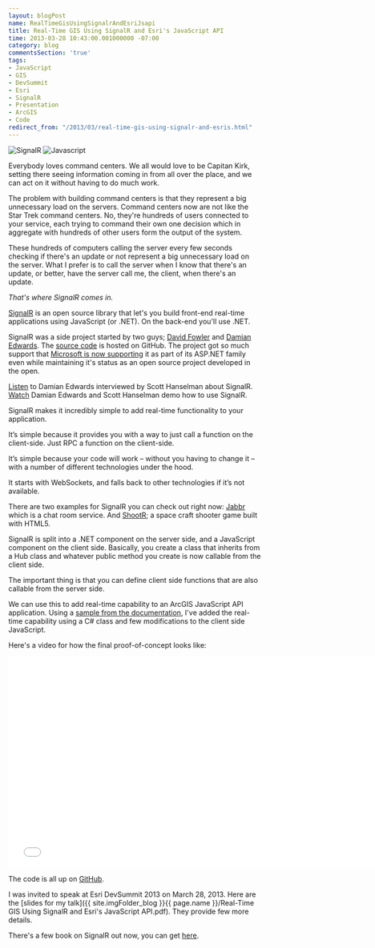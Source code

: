 ```yaml
---
layout: blogPost
name: RealTimeGisUsingSignalrAndEsriJsapi
title: Real-Time GIS Using SignalR and Esri's JavaScript API
time: 2013-03-28 10:43:00.001000000 -07:00
category: blog
commentsSection: 'true'
tags:
- JavaScript
- GIS
- DevSummit
- Esri
- SignalR
- Presentation
- ArcGIS
- Code
redirect_from: "/2013/03/real-time-gis-using-signalr-and-esris.html"
---
```

<img class="imageOnRight" title="SignalR" src="{{ site.imgFolder_blog }}{{ page.name }}/SignalR.jpg">
<img class="imageOnRight" title="Javascript" src="{{ site.imgFolder_blog }}{{ page.name }}/JavascriptLogo.png">

Everybody loves command centers. We all would love to be Capitan Kirk, setting there seeing information coming in from all over the place, and we can act on it without having to do much work.

The problem with building command centers is that they represent a big unnecessary load on the servers. Command centers now are not like the Star Trek command centers. No, they're hundreds of users connected to your service, each trying to command their own one decision which in aggregate with hundreds of other users form the output of the system.

These hundreds of computers calling the server every few seconds checking if there's an update or not represent a big unnecessary load on the server. What I prefer is to call the server when I know that there's an update, or better, have the server call me, the client, when there's an update.

*That's where SignalR comes in.*

[SignalR](http://signalr.net/) is an open source library that let's you build front-end real-time applications using JavaScript (or .NET). On the back-end you'll use .NET.

SignalR was a side project started by two guys; [David Fowler](https://twitter.com/davidfowl) and [Damian Edwards](https://twitter.com/DamianEdwards). The [source code](https://github.com/SignalR/SignalR) is hosted on GitHub. The project got so much support that [Microsoft is now supporting](http://www.asp.net/signalr/open-source) it as part of its ASP.NET family even while maintaining it's status as an open source project developed in the open.

[Listen](http://www.hanselminutes.com/352/making-open-source-work-at-microsoft-with-signalr-and-damian-edwards) to Damian Edwards interviewed by Scott Hanselman about SignalR.  
[Watch](http://channel9.msdn.com/Series/Building-Web-Apps-with-ASP-NET-Jump-Start/Building-Web-Apps-with-ASPNET-Jump-Start-08-Real-time-Communication-with-SignalR) Damian Edwards and Scott Hanselman demo how to use SignalR.

SignalR makes it incredibly simple to add real-time functionality to your application.

It’s simple because it provides you with a way to just call a function on the client-side. Just RPC a function on the client-side.

It’s simple because your code will work – without you having to change it – with a number of different technologies under the hood.

It starts with WebSockets, and falls back to other technologies if it’s not available.

There are two examples for SignalR you can check out right now: [Jabbr](http://jabbr.net/) which is a chat room service. And [ShootR](http://shootr.signalr.net/); a space craft shooter game built with HTML5.

SignalR is split into a .NET component on the server side, and a JavaScript component on the client side. Basically, you create a class that inherits from a Hub class and whatever public method you create is now callable from the client side.

The important thing is that you can define client side functions that are also callable from the server side.

We can use this to add real-time capability to an ArcGIS JavaScript API application. Using a [sample from the documentation](http://help.arcgis.com/en/webapi/javascript/arcgis/jssamples/graphics_add.html), I've added the real-time capability using a C# class and few modifications to the client side JavaScript.

Here's a video for how the final proof-of-concept looks like:

<iframe width="750" height="422" src="//www.youtube.com/embed/kY3AQL6n2-8" frameborder="0" allowfullscreen></iframe>

The code is all up on [GitHub](https://github.com/AmrEldib/RealTimeGisWithSignalR).

I was invited to speak at Esri DevSummit 2013 on March 28, 2013. Here are the [slides for my talk]({{ site.imgFolder_blog }}{{ page.name }}/Real-Time GIS Using SignalR and Esri's JavaScript API.pdf). They provide few more details. 

There's a few book on SignalR out now, you can get [here](http://www.campusmvp.net/signalr-ebook/). 